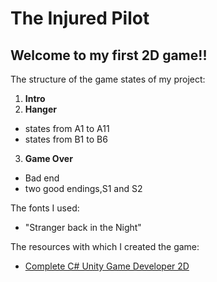 # The Injured Pilot
## Welcome to my first 2D game!!

The structure of the game states of my project:

1. **__Intro__**
2. **__Hanger__**
  - states from A1 to A11
  - states from B1 to B6
3. **__Game Over__**
  - Bad end
  - two good endings,S1 and S2
  
 The fonts I used:
 
 - "Stranger back in the Night"
 
 The resources with which I created the game:
 
 - [Complete C# Unity Game Developer 2D](https://www.udemy.com/course/unitycourse/)
 
